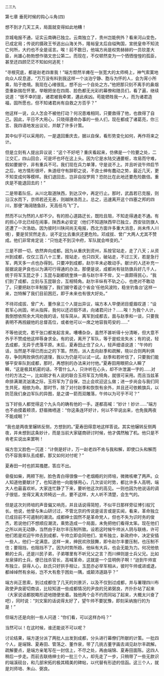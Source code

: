     二三九 

   第七章 垂死时候的钩心斗角(四)

   想不到才几天工夫，局面就变得如此地糟！

   京城电报不通，证实云南确已独立。云南独立了，贵州岂能例外？看来河山变色，已成定局；传说的摄政王爷逃出山海关外，隆裕皇太后自缢殉国，宣统皇帝不知流亡何所，大约也不全是谣言。唉！前不数日，他端方尚是权势赫赫的一员钦差大臣，尚雄心勃勃想作骆文忠公第二。而现在，不仅顿然变为一个恓恓惶惶的孤臣，甚至还四顾茫茫不知如何逃死！

   “寻根究底，都是赵老四害我！”端方颓然半瘫在一张宽大的太师椅上，神气索寞地向众人叹息道，“万万没有料到我这样一个淡泊宁静、胞与为怀的人，会为宵小所乘，陷于绝境。我现在心绪很乱，想不出一个自处之方。”他把那只刻不离手的鼻烟壶重新揣在怀里。举眼把坐在四周、脸色都无光彩的幕僚和随员们，看了遍，继续说道：“很不幸的是，诸君被我牵累，遘此疾凶。苟能牺牲我一人，而为诸君造福，固所愿也，但不知诸君尚有自救之方否乎？”

   他这样一说，众人怎会不被他打动？何况患难相同，只要救得了他，也救得了自己。因此，平日不大用心，只晓得遵命办事的一些人们，现在都成了诸葛亮，你三言、我四语地发出议论，并献了许多计策。

   其中似乎可以采用的，一是退回重庆去，据以自保，看形势变化如何，再作将来之计。

   但是立刻有人提出异议说：“这个不好吧？重庆看起来，仿佛是一个险要之处，二江交汇，四山回合，可是坏也坏在这上头。因为它是水陆交通要枢，攻易而守难，假如要据守，非有重兵不可。我们现在兵力单薄，守是说不上。并且听说午帅启节之后，地方情形很坏，朱道纽守有辞职之说，不良士绅有蠢动之势，最近几天，更不知变成何等模样。我们退回去，岂非自投罗网？恐防比在此地还要危险数倍。重庆是不能退回去的！”

   二是带着队伍，从川北取道陕西，到达汉中，再定行止。那时，武昌若已克服，则沿汉水而下，京师若还无恙，则越陕洛而上。总之，迅速离开这个四塞之邦的四川，那便“海阔随鱼跃，天高任鸟飞”了。

   然而不以为然的人却不少。有的担心道路迂长，既险且阻，不知走得通走不通。有的担心华北已经在闹事，陕西未必安定（他们不知道陕西早已独立，西安驻防旗人还遭了一次浩劫。因为彼时川陕间尚无电报，西北方面许多重大消息，尚未传人川境），要是贸贸然走去，说不定比去重庆还更危险。邓成拔、曾广大两人尤其不赞成。他们非常肯定说：“只怕走不到汉中府，军队就会哗变的。”

   三是不顾一切，依然奔向成都。因为从重庆到资州，系按官站走，走了八天；从资州到成都，仅仅三百八十三里，按站走，也只四天，破站走，不过三天，若是急行军，两天多一点也办得到。只要冲到成都，赵尔丰未必敢动手。献计的人还补充一层据说是尹良也以为满可行得通的办法，那便是说，成都尚有驻防旗兵好几千人，统于将军玉昆之手；玉昆与副都统奎焕一直与赵尔丰不侔，又一直颇得民心，“我们到了成都，立刻与玉昆联合，互相犄角。赵尔丰纵有不轨之心，也绝对不敢动了。只要把赵尔丰制服了，我们据守着这个省会‘任他风波险，稳坐钓鱼台’这样一来，岂特解了我们目前困厄，即于未来也有很大好处。”

   不待邓成拔、曾广大、董作泉三个人提出异议，端方本人早便闭目蹙眉叹道：“设若军心尚固，听从指挥，我何以还迟徊不进，向诸君问计？……唉！为我个人计，我倒想依照余大鸿劝我的话，轻车简从，离军到成都去，面与赵季和一谈，只要我表明不再觊觎他的总督高位，或者他可以一席之地容我苟安的……”

   不等他说完，若干张口都发起言来。嘈嘈杂杂，虽然不甚听得十分清晰，但大意不外乎不赞成他这样辱身求全。有的说，离开了军队，等于是蛟龙失水；有的说，轻去成都，无异于虎落平原。末后，夏寿田止住了众人，轻声细语说道：“午帅的话，当然是不得已而出之的下策。然而，派人去向赵季和疏解，晓以合则两利俱存，争则两败俱伤的道理，我以为仍是可以试一试。赵季和若听信了，只要我们能够平安率队到成都，那时，再想别的办法来对付他。”夏寿田用眼把众人瞬了瞬，“这是极其机密的话，不管什么人，只许听在心头，却不许泄漏一字的……对付的方法之一，比如刚才有人说的联合玉将军互为犄角，就很可采用。而且当兹革命排满潮流汹涌之际，玉将军为了自保，岂止会欢迎这么做；进一步尚会与我们同生共死，相依为命。那时节，除了对付赵季和恢恢有余外，并且还可依赖旗兵，以防范我们身边军队的异图，是之谓一箭而双雕落，午帅以为可乎不可？”

   当下好些人都觉得这个九头鸟的确有他的一手。遂都高喊：“妙计！妙计……”端方也不由摸着颊须，舒眉微哂道：“你这条连环好计，何以不早说出来，也免我两夜不能成眠？”

   “我也是两夜里辗转反侧，方想到的。”夏寿田得意地这样答说。其实他辗转反侧两夜，并未想到这条妙计，而是当前大家磋商研讨时候，他才偶然触了机。他只是不肯老实说出来罢咧！

   端方忽又脸色一沉道：“计倒是好计，万一赵老四不肯与我和解，即使口头和解而仍不容我率队去成都，那又如何对付呢？”

   夏寿田一时也抓耳搔腮，答应不出。

   骨瘦如柴，两颊下削，脸色青白得很像一个老烟瘾的刘师培，微微咳嗽了两声。众人知道他要献计了，也知道他一向能够用心，几次谈论时势，都比许多人高明，端大人也最喜欢听。大家连忙静了下来，要听他这次的高见。一则也因为他说话的调子很低，坐得又离太师椅远一点，要不这样，大人听不清楚，会生气的。

   但是这次刘师培的声音偏又响亮，并且话说得简短，不似平日那样旁征博引般冗长。他说，他曾与朱山研讨过，不管北京的传说是谣言或是实闻，看来，革命独立已成目前不可遏制的潮流。成都绅士固然不是革命党人，但也不失为识时务的俊杰，若说他们不想顺应潮流，乘势造成一个局面，未免把他们看得太笨。现在他们之所以尚无动静，当然由于赵尔丰压制所致。设若这时候午帅派人阴与联络，许可他们若是欢迎午帅去到成都，午帅立即会同他们，宣布独立，新政府中，决定安插一些人，他们一定满意。这样一来，绅民欢欣鼓舞，即令赵尔丰要压制，也压制不住；要阻挡，也阻挡不了。因为时势所趋，他纵有大兵，也会无能为力。何况他依赖的士兵，还是川民子弟，子弟哪里有不听兄父之言？而川绅则是士兵父兄。比如龙泉驿的士兵，便已戗杀官长，高喊革命，这就是一个显明例子啊！“迨到午帅宣布独立，获得人心，赵氏只好拱手相让，玉昆亦必举军相从，彼时午帅或进或退，都绰绰然有余裕，岂不大有愈于困处一隅，或颠沛道路乎？”

   端方尚正思索，到过成都住了几天的刘景沂，以及不仅到过成都，并与署理四川布政使尹良密切商谈，比较知道一些成都情况的尹良的兄弟弼良，齐扑扑站了起来（大家说话都脱略形迹地随便坐着。独他两个会不约而同站了起来，大概太兴奋了吧），同时说：“刘文案的话说得太好了，望午帅不要犹豫，即刻采纳施行的为是！”

   但端方还是向别一些人问道：“你们看，可以这样办吗？”

   当然可以！在这时候，谁还能说不可以呢？

   讨论结果，端方遂分派了两批人出发到成都，分头进行幕僚们所献的计策。一批四个人，是端锦、夏寿田、管荡之、董作泉，带了几挑古董字画去谒见赵尔丰疏解。疏解要点，是端方亲笔写在一封信上，不尽之处，再由端锦、夏寿田面陈。这四人稍后一步走。而前去联络绅士的一批三个人，却先走了一步，只稍带了一些无款识的端溪砚台，和几部宋拓的极其精美的碑帖，以代替有形迹的信函。这三个人，就是刘师培、朱山、弼良。

